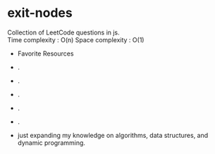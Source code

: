 # exit-nodes
Collection of LeetCode questions in js.   
 Time complexity : O(n) 
 Space complexity : O(1)
 
 - Favorite Resources
 - .
 - .
 - .
 - .
 - .
 

- just expanding my knowledge on algorithms, data structures, and dynamic programming.



 

